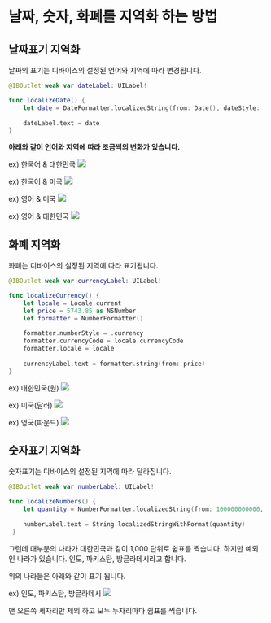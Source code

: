 
# 날짜, 숫자, 화폐를 지역화 하는 방법

## 날짜표기 지역화

날짜의 표기는 디바이스의 설정된 언어와 지역에 따라 변경됩니다.

```swift
@IBOutlet weak var dateLabel: UILabel!

func localizeDate() {
    let date = DateFormatter.localizedString(from: Date(), dateStyle: .medium, timeStyle: .short)
    
    dateLabel.text = date
}
```
**아래와 같이 언어와 지역에 따라 조금씩의 변화가 있습니다.**

ex) 한국어 & 대한민국
![](https://images.velog.io/images/qudgh849/post/3521360f-156f-4f3e-aaa5-632ddf630dc9/image.png)

ex) 한국어 & 미국
![](https://images.velog.io/images/qudgh849/post/988023b8-1564-4c88-9356-dd88c30422be/image.png)

ex) 영어 & 미국
![](https://images.velog.io/images/qudgh849/post/6cc7c0a3-5cb5-4fe8-93d8-f01d0ac97ef1/image.png)

ex) 영어 & 대한민국
![](https://images.velog.io/images/qudgh849/post/0c2db9f3-a43d-4820-ba53-0a4979ecfd94/image.png)



## 화폐 지역화

화폐는 디바이스의 설정된 지역에 따라 표기됩니다.

```swift
@IBOutlet weak var currencyLabel: UILabel!

func localizeCurrency() {
    let locale = Locale.current
    let price = 5743.85 as NSNumber
    let formatter = NumberFormatter()
    
    formatter.numberStyle = .currency
    formatter.currencyCode = locale.currencyCode
    formatter.locale = locale
    
    currencyLabel.text = formatter.string(from: price)
}
```

ex) 대한민국(원)
![](https://images.velog.io/images/qudgh849/post/6ba2669a-5bb1-43e0-b4ff-dc3f105be42f/image.png)

ex) 미국(달러)
![](https://images.velog.io/images/qudgh849/post/c51dd716-8f45-453e-9584-e869a85c142d/image.png)

ex) 영국(파운드)
![](https://images.velog.io/images/qudgh849/post/3dc035ee-2c77-4eff-80d0-7b20730457fb/image.png)


## 숫자표기 지역화

숫자표기는 디바이스의 설정된 지역에 따라 달라집니다.

```swift
@IBOutlet weak var numberLabel: UILabel!

func localizeNumbers() {
    let quantity = NumberFormatter.localizedString(from: 100000000000, number: .decimal)
    
    numberLabel.text = String.localizedStringWithFormat(quantity)
 }

```

그런데 대부분의 나라가 대한민국과 같이 1,000 단위로 쉼표를 찍습니다.
하지만 예외인 나라가 있습니다.
인도, 파키스탄, 방글라데시라고 합니다.

위의 나라들은 아래와 같이 표기 됩니다.

ex) 인도, 파키스탄, 방글라데시
![](https://images.velog.io/images/qudgh849/post/8b1786c9-7711-4aa2-9756-6b297354c9fc/image.png)

맨 오른쪽 세자리만 제외 하고 모두 두자리마다 쉼표를 찍습니다.